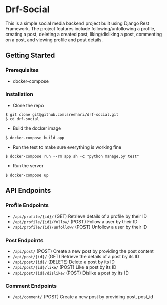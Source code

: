 # Drf-Social
This is a simple social media backend project built using Django Rest Framework. The project features include following/unfollowing a profile, creating a post, deleting a created post, liking/disliking a post, commenting on a post, and viewing profile and post details.

## Getting Started
### Prerequisites
- docker-compose
### Installation
- Clone the repo

```
$ git clone git@github.com:sreehari/drf-social.git
$ cd drf-social
```

- Build the docker image

```
$ docker-compose build app
```

- Run the test to make sure everything is working fine

```
$ docker-compose run --rm app sh -c "python manage.py test"
```

- Run the server

```
$ docker-compose up
```

## API Endpoints
### Profile Endpoints
- `/api/profile/{id}/` (GET) Retrieve details of a profile by their ID
- `/api/profile/{id}/follow/` (POST) Follow a user by their ID
- `/api/profile/{id}/unfollow/` (POST) Unfollow a user by their ID

### Post Endpoints
- `/api/post/` (POST) Create a new post by providing the post content
- `/api/post/{id}/` (GET) Retrieve the details of a post by its ID
- `/api/post/{id}/` (DELETE) Delete a post by its ID
- `/api/post/{id}/like/` (POST) Like a post by its ID
- `/api/post/{id}/dislike/` (POST) Dislike a post by its ID

### Comment Endpoints
- `/api/comment/` (POST) Create a new post by providing post, post_id 
